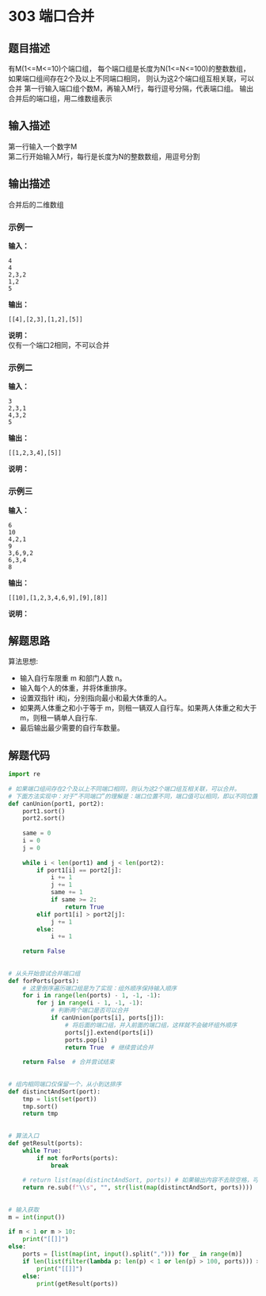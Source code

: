 # 303 端口合并

## 题目描述
有M(1<=M<=10)个端口组，
每个端口组是长度为N(1<=N<=100)的整数数组，
如果端口组间存在2个及以上不同端口相同，
则认为这2个端口组互相关联，可以合并
第一行输入端口组个数M，再输入M行，每行逗号分隔，代表端口组。
输出合并后的端口组，用二维数组表示

## 输入描述
第一行输入一个数字M \
第二行开始输入M行，每行是长度为N的整数数组，用逗号分割

## 输出描述
合并后的二维数组

### 示例一
**输入：**
```shell
4
4
2,3,2
1,2
5
```

**输出：**
```shell
[[4],[2,3],[1,2],[5]]
```

**说明：**  
仅有一个端口2相同，不可以合并

### 示例二
**输入：**
```shell
3
2,3,1
4,3,2
5
```

**输出：**
```shell
[[1,2,3,4],[5]]
```

**说明：**  
### 示例三
**输入：**
```shell
6
10
4,2,1
9
3,6,9,2
6,3,4
8
```

**输出：**
```shell
[[10],[1,2,3,4,6,9],[9],[8]]
```

**说明：**  
## 解题思路
算法思想:
- 输入自行车限重 m 和部门人数 n。
- 输入每个人的体重，并将体重排序。
- 设置双指针 i和j，分别指向最小和最大体重的人。
- 如果两人体重之和小于等于 m，则租一辆双人自行车。如果两人体重之和大于 m，则租一辆单人自行车.
- 最后输出最少需要的自行车数量。

## 解题代码

```python
import re
 
# 如果端口组间存在2个及以上不同端口相同，则认为这2个端口组互相关联，可以合并。
# 下面方法实现中：对于“不同端口”的理解是：端口位置不同，端口值可以相同，即以不同位置的端口视为不同端口
def canUnion(port1, port2):
    port1.sort()
    port2.sort()
 
    same = 0
    i = 0
    j = 0
 
    while i < len(port1) and j < len(port2):
        if port1[i] == port2[j]:
            i += 1
            j += 1
            same += 1
            if same >= 2:
                return True
        elif port1[i] > port2[j]:
            j += 1
        else:
            i += 1
 
    return False
 
 
# 从头开始尝试合并端口组
def forPorts(ports):
    # 这里倒序遍历端口组是为了实现：组外顺序保持输入顺序
    for i in range(len(ports) - 1, -1, -1):
        for j in range(i - 1, -1, -1):
            # 判断两个端口是否可以合并
            if canUnion(ports[i], ports[j]):
                # 将后面的端口组，并入前面的端口组，这样就不会破坏组外顺序
                ports[j].extend(ports[i])
                ports.pop(i)
                return True  # 继续尝试合并
 
    return False  # 合并尝试结束
 
 
# 组内相同端口仅保留一个，从小到达排序
def distinctAndSort(port):
    tmp = list(set(port))
    tmp.sort()
    return tmp
 
 
# 算法入口
def getResult(ports):
    while True:
        if not forPorts(ports):
            break
 
    # return list(map(distinctAndSort, ports)) # 如果输出内容不去除空格，可得83.33%通过率
    return re.sub(f"\\s", "", str(list(map(distinctAndSort, ports))))
 
 
# 输入获取
m = int(input())
 
if m < 1 or m > 10:
    print("[[]]")
else:
    ports = [list(map(int, input().split(","))) for _ in range(m)]
    if len(list(filter(lambda p: len(p) < 1 or len(p) > 100, ports))) > 0:
        print("[[]]")
    else:
        print(getResult(ports))
```